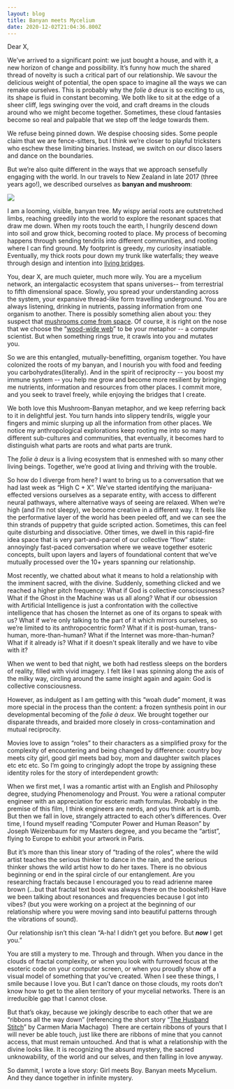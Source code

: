 ```yaml
---
layout: blog
title: Banyan meets Mycelium
date: 2020-12-02T21:04:36.800Z
---
```

Dear X, 

We’ve arrived to a significant point: we just bought a house, and with it, a new horizon of change and possibility. It’s funny how much the shared thread of novelty is such a critical part of our relationship. We savour the delicious weight of potential, the open space to imagine all the ways we can remake ourselves. This is probably why the *folie à deux* is so exciting to us, its shape is fluid in constant becoming. We both like to sit at the edge of a sheer cliff, legs swinging over the void, and craft dreams in the clouds around who we might become together. Sometimes, these cloud fantasies become so real and palpable that we step off the ledge towards them. 

We refuse being pinned down. We despise choosing sides. Some people claim that we are fence-sitters, but I think we’re closer to playful tricksters who eschew these limiting binaries. Instead, we switch on our disco lasers and dance on the boundaries. 

But we’re also quite different in the ways that we approach sensefully engaging with the world. In our travels to New Zealand in late 2017 (three years ago!), we described ourselves as **banyan and mushroom**: 

![](/images/mushroom-banyan.png)

I am a looming, visible, banyan tree. My wispy aerial roots are outstretched limbs, reaching greedily into the world to explore the resonant spaces that draw me down. When my roots touch the earth, I hungrily descend down into soil and grow thick, becoming rooted to place. My process of becoming happens through sending tendrils into different communities, and rooting where I can find ground. My footprint is greedy, my curiosity insatiable. Eventually, my thick roots pour down my trunk like waterfalls; they weave through design and intention into [living bridges](https://en.wikipedia.org/wiki/Living_root_bridge). 

You, dear X, are much quieter, much more wily. You are a mycelium network, an intergalactic ecosystem that spans universes-- from terrestrial to fifth dimensional space. Slowly, you spread your understanding across the system, your expansive thread-like form travelling underground. You are always listening, drinking in nutrients, passing information from one organism to another. There is possibly something alien about you: they suspect that [mushrooms come from space](https://www.explorebigsky.com/are-mushrooms-from-outer-space). Of course, it is right on the nose that we choose the “[wood-wide web](http://www.bbc.com/earth/story/20141111-plants-have-a-hidden-internet)” to be your metaphor -- a computer scientist. But when something rings true, it crawls into you and mutates you. 

So we are this entangled, mutually-benefitting, organism together. You have colonized the roots of my banyan, and I nourish you with food and feeding you carbohydrates(literally). And in the spirit of reciprocity -- you boost my immune system -- you help me grow and become more resilient by bringing me nutrients, information and resources from other places. I commit more, and you seek to travel freely, while enjoying the bridges that I create. 

We both love this Mushroom-Banyan metaphor, and we keep referring back to it in delightful jest. You turn hands into slippery tendrils, wiggle your fingers and mimic slurping up all the information from other places. We notice my anthropological explorations keep rooting me into so many different sub-cultures and communities, that eventually, it becomes hard to distinguish what parts are roots and what parts are trunk. 

The *folie à deux* is a living ecosystem that is enmeshed with so many other living beings. Together, we’re good at living and thriving with the trouble.

So how do I diverge from here? I want to bring us to a conversation that we had last week as “High C + X”. We’ve started identifying the marijuana-effected versions ourselves as a separate entity, with access to different neural pathways, where alternative ways of seeing are relaxed. When we’re high (and I’m not sleepy), we become creative in a different way. It feels like the performative layer of the world has been peeled off, and we can see the thin strands of puppetry that guide scripted action. Sometimes, this can feel quite disturbing and dissociative. Other times, we dwell in this rapid-fire idea space that is very part-and-parcel of our collective “flow” state: annoyingly fast-paced conversation where we weave together esoteric concepts, built upon layers and layers of foundational content that we’ve mutually processed over the 10+ years spanning our relationship. 

Most recently, we chatted about what it means to hold a relationship with the imminent sacred, with the divine. Suddenly, something clicked and we reached a higher pitch frequency: What if God is collective consciousness? What if the Ghost in the Machine was us all along? What if our obsession with Artificial Intelligence is just a confrontation with the collective intelligence that has chosen the Internet as one of its organs to speak with us? What if we’re only talking to the part of it which mirrors ourselves, so we’re limited to its anthropocentric form? What if it is post-human, trans-human, more-than-human? What if the Internet was more-than-human? What if it already is? What if it doesn't speak literally and we have to vibe with it? 

When we went to bed that night, we both had restless sleeps on the borders of reality, filled with vivid imagery. I felt like I was spinning along the axis of the milky way, circling around the same insight again and again: God is collective consciousness. 

However, as indulgent as I am getting with this “woah dude” moment, it was more special in the process than the content: a frozen synthesis point in our developmental becoming of the *folie à deux*. We brought together our disparate threads, and braided more closely in cross-contamination and mutual reciprocity. 

Movies love to assign “roles” to their characters as a simplified proxy for the complexity of encountering and being changed by difference: country boy meets city girl, good girl meets bad boy, mom and daughter switch places etc etc etc. So I’m going to cringingly adopt the trope by assigning these identity roles for the story of interdependent growth: 

When we first met, I was a romantic artist with an English and Philosophy degree, studying Phenomenology and Proust. You were a rational computer engineer with an appreciation for esoteric math formulas. Probably in the premise of this film, I think engineers are nerds, and you think art is dumb. But then we fall in love, strangely attracted to each other’s differences. Over time, I found myself reading “Computer Power and Human Reason” by Joseph Weizenbaum for my Masters degree, and you became the “artist”, flying to Europe to exhibit your artwork in Paris. 

But it’s more than this linear story of “trading of the roles”, where the wild artist teaches the serious thinker to dance in the rain, and the serious thinker shows the wild artist how to do her taxes. There is no obvious beginning or end in the spiral circle of our entanglement. Are you researching fractals because I encouraged you to read adrienne maree brown (...but that fractal text book was always there on the bookshelf) Have we been talking about resonances and frequencies because I got into vibes? (but you were working on a project at the beginning of our relationship where you were moving sand into beautiful patterns through the vibrations of sound). 

Our relationship isn’t this clean “A-ha! I didn’t get you before. But ***now*** I get you.” 

You are still a mystery to me. Through and through. When you dance in the clouds of fractal complexity, or when you look with furrowed focus at the esoteric code on your computer screen, or when you proudly show off a visual model of something that you’ve created. When I see these things, I smile because I love you. But I can’t dance on those clouds, my roots don’t know how to get to the alien territory of your mycelial networks. There is an irreducible gap that I cannot close.  

But that’s okay, because we jokingly describe to each other that we are “ribbons all the way down” (referencing the short story “[The Husband Stitch](https://granta.com/the-husband-stitch/)” by Carmen Maria Machago)  There are certain ribbons of yours that I will never be able touch, just like there are ribbons of mine that you cannot access, that must remain untouched. And that is what a relationship with the divine looks like. It is recognizing the absurd mystery, the sacred unknowability, of the world and our selves, and then falling in love anyway. 

So dammit, I wrote a love story: Girl meets Boy. Banyan meets Mycelium. And they dance together in infinite mystery.